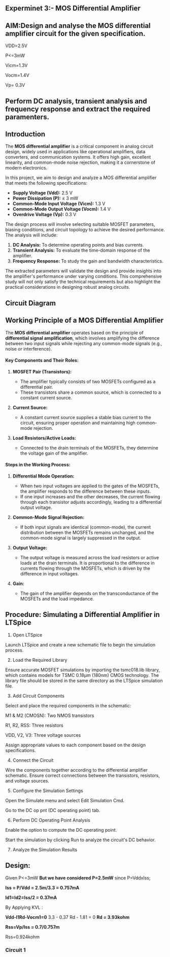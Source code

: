 ## Experminet 3:- MOS Differential Amplifier
## AIM:Design and analyse the MOS differential amplifier circuit for the given specification.
VDD=2.5V

P<=3mW

Vicm=1.3V

Vocm=1.4V

Vp= 0.3V

## Perform DC analysis, transient analysis and frequency response and extract the required paramenters.
## Introduction 
The **MOS differential amplifier** is a critical component in analog circuit design, widely used in applications like operational amplifiers, data converters, and communication systems. It offers high gain, excellent linearity, and common-mode noise rejection, making it a cornerstone of modern electronics.

In this project, we aim to design and analyze a MOS differential amplifier that meets the following specifications:
- **Supply Voltage (Vdd):** 2.5 V
- **Power Dissipation (P):** ≤ 3 mW
- **Common-Mode Input Voltage (Vicm):** 1.3 V
- **Common-Mode Output Voltage (Vocm):** 1.4 V
- **Overdrive Voltage (Vp):** 0.3 V

The design process will involve selecting suitable MOSFET parameters, biasing conditions, and circuit topology to achieve the desired performance. The analysis will include:
1. **DC Analysis:** To determine operating points and bias currents.
2. **Transient Analysis:** To evaluate the time-domain response of the amplifier.
3. **Frequency Response:** To study the gain and bandwidth characteristics.

The extracted parameters will validate the design and provide insights into the amplifier's performance under varying conditions. This comprehensive study will not only satisfy the technical requirements but also highlight the practical considerations in designing robust analog circuits.

## Circuit Diagram


## Working Principle of a MOS Differential Amplifier
The **MOS differential amplifier** operates based on the principle of **differential signal amplification**, which involves amplifying the difference between two input signals while rejecting any common-mode signals (e.g., noise or interference).

#### **Key Components and Their Roles:**
1. **MOSFET Pair (Transistors):**
   - The amplifier typically consists of two MOSFETs configured as a differential pair. 
   - These transistors share a common source, which is connected to a constant current source.

2. **Current Source:**
   - A constant current source supplies a stable bias current to the circuit, ensuring proper operation and maintaining high common-mode rejection.

3. **Load Resistors/Active Loads:**
   - Connected to the drain terminals of the MOSFETs, they determine the voltage gain of the amplifier.

#### **Steps in the Working Process:**

1. **Differential Mode Operation:**
   - When two input voltages are applied to the gates of the MOSFETs, the amplifier responds to the difference between these inputs.
   - If one input increases and the other decreases, the current flowing through each transistor adjusts accordingly, leading to a differential output voltage.

2. **Common-Mode Signal Rejection:**
   - If both input signals are identical (common-mode), the current distribution between the MOSFETs remains unchanged, and the common-mode signal is largely suppressed in the output.

3. **Output Voltage:**
   - The output voltage is measured across the load resistors or active loads at the drain terminals. It is proportional to the difference in currents flowing through the MOSFETs, which is driven by the difference in input voltages.

4. **Gain:**
   - The gain of the amplifier depends on the transconductance of the MOSFETs and the load impedance.

## Procedure: Simulating a Differential Amplifier in LTSpice

1. Open LTSpice

Launch LTSpice and create a new schematic file to begin the simulation process.

2. Load the Required Library

Ensure accurate MOSFET simulations by importing the tsmc018.lib library, which contains models for TSMC 0.18µm (180nm) CMOS technology. The library file should be stored in the same directory as the LTSpice simulation file.

3. Add Circuit Components

Select and place the required components in the schematic:

M1 & M2 (CMOSN): Two NMOS transistors

R1, R2, RSS: Three resistors

VDD, V2, V3: Three voltage sources


Assign appropriate values to each component based on the design specifications.

4. Connect the Circuit

Wire the components together according to the differential amplifier schematic. Ensure correct connections between the transistors, resistors, and voltage sources.

5. Configure the Simulation Settings

Open the Simulate menu and select Edit Simulation Cmd.

Go to the DC op pnt (DC operating point) tab.


6. Perform DC Operating Point Analysis

Enable the option to compute the DC operating point.

Start the simulation by clicking Run to analyze the circuit's DC behavior.


7. Analyze the Simulation Results

## Design:
Given P<=3mW
**But we have considered P=2.5mW**
since P=VddxIss;

**Iss = P/Vdd = 2.5m/3.3 = 0.757mA**


**Id1=Id2=Iss/2 = 0.37mA**

By Applying KVL :

**Vdd-I1Rd-Vocm1=0**
3.3 - 0.37 Rd - 1.81 = 0
**Rd = 3.93kohm**

**Rss=Vp/Iss = 0.7/0.757m**

Rss=0.924kohm

### Circuit 1
